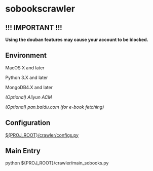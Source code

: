 # sobookscrawler

!!! IMPORTANT !!!
---
**Using the douban features may cause your account to be blocked.**

Environment
--

MacOS X and later

Python 3.X and later

MongoDB4.X and later

_(Optional) Aliyun ACM_

_(Optional) pan.baidu.com (for e-book fetching)_

Configuration
--

[${PROJ_ROOT}/crawler/configs.py](https://github.com/ourcolour/sobookscrawler/blob/master/crawler/configs.py)

Main Entry
--

python ${PROJ_ROOT}/crawler/main_sobooks.py
